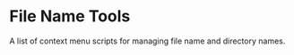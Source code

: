 File Name Tools
===============

A list of context menu scripts for managing file name and directory names.